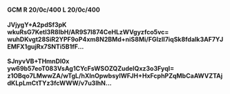#### GCM R 20/0c/400 L 20/0c/400
**JVjygY+A2pdSf3pK**<br/>**wkuRsG7KetI3R8IbH/AR9S7l874CeHLzWVgyzfco5vc=**<br/>**wuhDKvgt28SiR2YPF9oP4xm8N2BMd+niS8Mi/FGlzlI7iqSk8fdalk3AF7YJEMFX1gujRx7SNTi5B1fF...**<br/><br/>
**SJnyvVB+THmnDl0x**<br/>**yw69b57eoT083VsAg1CYcFsWSOZQZudeIQxz3o3FyqI=**<br/>**z1OBqo7LMwwZA/wTgL/hXlnOpwbsylWFJH+HxFcphPZqMbCaAWVZTAjdKLpLmCtTYz3fcWWW/v7u3IhN...**